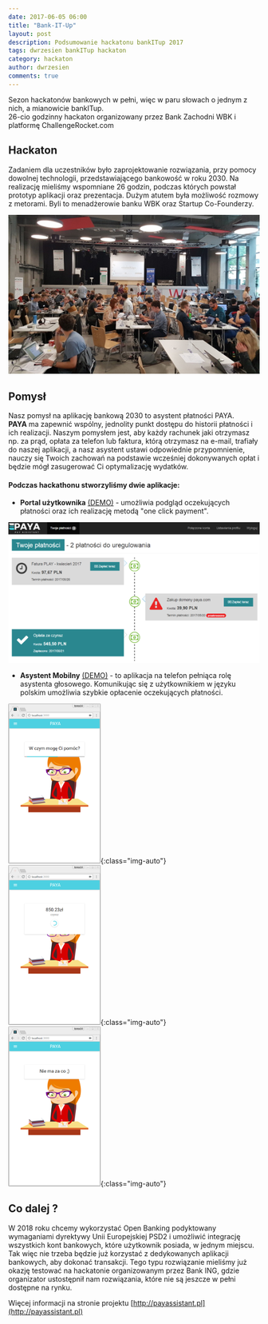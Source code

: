 ```yaml
---
date: 2017-06-05 06:00
title: "Bank-IT-Up"
layout: post
description: Podsumowanie hackatonu bankITup 2017
tags: dwrzesien bankITup hackaton
category: hackaton
author: dwrzesien
comments: true
---
```


Sezon hackatonów bankowych w pełni, więc w paru słowach o jednym z nich, a mianowicie bankITup.  
26-cio godzinny hackaton organizowany przez Bank Zachodni WBK i platformę ChallengeRocket.com 

## Hackaton
Zadaniem dla uczestników było zaprojektowanie rozwiązania, przy pomocy dowolnej technologii, przedstawiającego bankowość w roku 2030.
Na realizację mieliśmy wspomniane 26 godzin, podczas których powstał prototyp aplikacji oraz prezentacja. Dużym atutem była możliwość rozmowy z metorami.
Byli to menadżerowie banku WBK oraz Startup Co-Founderzy.

![BankItUp](/assets/images/2017/06/bankitup/armviz_viz.jpg)

## Pomysł
Nasz pomysł na aplikację bankową 2030 to asystent płatności PAYA.  
**PAYA** ma zapewnić wspólny, jednolity punkt dostępu do historii płatności i ich realizacji.
Naszym pomysłem jest, aby każdy rachunek jaki otrzymasz np. za prąd, opłata za telefon lub faktura, którą otrzymasz na e-mail, 
trafiały do naszej aplikacji, a nasz asystent ustawi odpowiednie przypomnienie, nauczy się Twoich zachowań na podstawie wcześniej dokonywanych opłat i będzie mógł zasugerować Ci optymalizację wydatków.
 
#### Podczas hackathonu stworzyliśmy dwie aplikacje:
* **Portal użytkownika** [(DEMO)](http://payassistant.pl/login) - umożliwia podgląd oczekujących płatności oraz ich realizację metodą "one click payment".

![BankItUp](/assets/images/2017/06/bankitup/paya-platnosci.png)

* **Asystent Mobilny** [(DEMO)](https://paya-assistant.herokuapp.com) - to aplikacja na telefon pełniąca rolę asystenta głosowego. 
Komunikując się z użytkownikiem w języku polskim umożliwia szybkie opłacenie oczekujących płatności.

![BankItUp](/assets/images/2017/06/bankitup/how_can_I_help_you.png){:class="img-auto"}
![BankItUp](/assets/images/2017/06/bankitup/in_progress.png){:class="img-auto"}
![BankItUp](/assets/images/2017/06/bankitup/no_problem.png){:class="img-auto"}

## Co dalej ?
W 2018 roku chcemy wykorzystać Open Banking podyktowany wymaganiami dyrektywy Unii Europejskiej PSD2 i umożliwić integrację wszystkich kont bankowych, 
które użytkownik posiada, w jednym miejscu. Tak więc nie trzeba będzie już korzystać z dedykowanych aplikacji bankowych, 
aby dokonać transakcji. Tego typu rozwiązanie mieliśmy już okazję testować na hackatonie organizowanym przez Bank ING, 
gdzie organizator ustostępnił nam rozwiązania, które nie są jeszcze w pełni dostępne na rynku.

Więcej informacji na stronie projektu [http://payassistant.pl](http://payassistant.pl)
